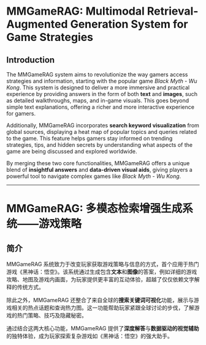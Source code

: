 # MMGameRAG: Multimodal Retrieval-Augmented Generation System for Game Strategies

## Introduction

The MMGameRAG system aims to revolutionize the way gamers access strategies and information, starting with the popular game *Black Myth - Wu Kong*. This system is designed to deliver a more immersive and practical experience by providing answers in the form of both **text** and **images**, such as detailed walkthroughs, maps, and in-game visuals. This goes beyond simple text explanations, offering a richer and more interactive experience for gamers.

Additionally, MMGameRAG incorporates **search keyword visualization** from global sources, displaying a heat map of popular topics and queries related to the game. This feature helps gamers stay informed on trending strategies, tips, and hidden secrets by understanding what aspects of the game are being discussed and explored worldwide.

By merging these two core functionalities, MMGameRAG offers a unique blend of **insightful answers** and **data-driven visual aids**, giving players a powerful tool to navigate complex games like *Black Myth - Wu Kong*.

---

# MMGameRAG: 多模态检索增强生成系统——游戏策略

## 简介

MMGameRAG 系统致力于改变玩家获取游戏策略与信息的方式，首个应用于热门游戏《黑神话：悟空》。该系统通过生成包含**文本**和**图像**的答案，例如详细的游戏攻略、地图及游戏内画面，为玩家提供更丰富的互动体验，超越了仅仅依赖文字解释的传统方式。

除此之外，MMGameRAG 还整合了来自全球的**搜索关键词可视化**功能，展示与游戏相关的热点话题和查询热力图。这一功能帮助玩家紧跟全球讨论的步伐，了解游戏的热门策略、技巧及隐藏秘密。

通过结合这两大核心功能，MMGameRAG 提供了**深度解答**与**数据驱动的视觉辅助**的独特体验，成为玩家探索复杂游戏如《黑神话：悟空》的强大助手。
